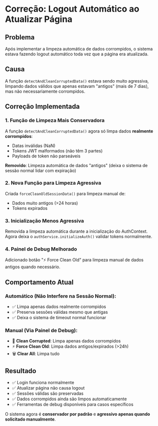 # Correção: Logout Automático ao Atualizar Página

## Problema
Após implementar a limpeza automática de dados corrompidos, o sistema estava fazendo logout automático toda vez que a página era atualizada.

## Causa
A função `detectAndCleanCorruptedData()` estava sendo muito agressiva, limpando dados válidos que apenas estavam "antigos" (mais de 7 dias), mas não necessariamente corrompidos.

## Correção Implementada

### 1. **Função de Limpeza Mais Conservadora**
A função `detectAndCleanCorruptedData()` agora só limpa dados **realmente corrompidos**:
- Datas inválidas (NaN)
- Tokens JWT malformados (não têm 3 partes)
- Payloads de token não parseáveis

**Removido**: Limpeza automática de dados "antigos" (deixa o sistema de sessão normal lidar com expiração)

### 2. **Nova Função para Limpeza Agressiva**
Criada `forceCleanOldSessionData()` para limpeza manual de:
- Dados muito antigos (>24 horas)
- Tokens expirados

### 3. **Inicialização Menos Agressiva**
Removida a limpeza automática durante a inicialização do AuthContext. Agora deixa o `authService.initializeAuth()` validar tokens normalmente.

### 4. **Painel de Debug Melhorado**
Adicionado botão "⚡ Force Clean Old" para limpeza manual de dados antigos quando necessário.

## Comportamento Atual

### Automático (Não Interfere na Sessão Normal):
- ✅ Limpa apenas dados realmente corrompidos
- ✅ Preserva sessões válidas mesmo que antigas
- ✅ Deixa o sistema de timeout normal funcionar

### Manual (Via Painel de Debug):
- 🧹 **Clean Corrupted**: Limpa apenas dados corrompidos
- ⚡ **Force Clean Old**: Limpa dados antigos/expirados (>24h)
- 🗑️ **Clear All**: Limpa tudo

## Resultado
- ✅ Login funciona normalmente
- ✅ Atualizar página não causa logout
- ✅ Sessões válidas são preservadas
- ✅ Dados corrompidos ainda são limpos automaticamente
- ✅ Ferramentas de debug disponíveis para casos específicos

O sistema agora é **conservador por padrão** e **agressivo apenas quando solicitado manualmente**.